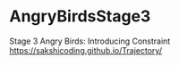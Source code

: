 # AngryBirdsStage3
Stage 3 Angry Birds: Introducing Constraint
https://sakshicoding.github.io/Trajectory/
